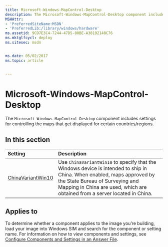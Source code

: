 ```yaml
---
title: Microsoft-Windows-MapControl-Desktop
description: The Microsoft-Windows-MapControl-Desktop component includes settings for controlling the maps that get displayed for certain countries/regions.
MSHAttr:
- 'PreferredSiteName:MSDN'
- 'PreferredLib:/library/windows/hardware'
ms.assetid: 9CD7E3C4-7244-47D5-80BE-A38192148C76
ms.mktglfcycl: deploy
ms.sitesec: msdn


ms.date: 05/02/2017
ms.topic: article


---
```

# Microsoft-Windows-MapControl-Desktop

The `Microsoft-Windows-MapControl-Desktop` component includes settings for controlling the maps that get displayed for certain countries/regions.

## In this section

| Setting                 | Description                                                                           |
|:------------------------|:--------------------------------------------------------------------------------------|
| [ChinaVariantWin10](Microsoft-Windows-MapControl-Desktop-chinavariantwin10.md) | Use <code>ChinaVariantWin10</code> to specify that the Windows device is intended to ship in China. When enabled, maps approved by the State Bureau of Surveying and Mapping in China are used, which are obtained from a server located in China. |

## Applies to

To determine whether a component applies to the image you’re building, load your image into Windows SIM and search for the component or setting name. For information on how to view components and settings, see [Configure Components and Settings in an Answer File](https://docs.microsoft.com/en-us/windows-hardware/customize/desktop/wsim/configure-components-and-settings-in-an-answer-file).
